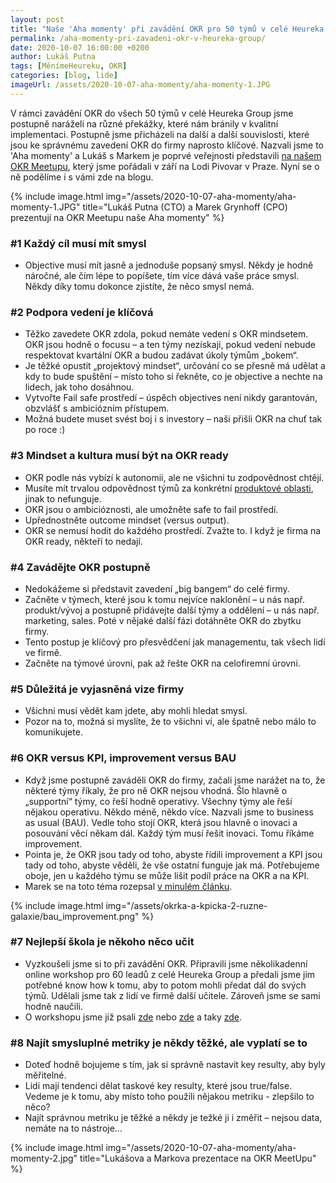 ```yaml
---
layout: post
title: "Naše 'Aha momenty' při zavádění OKR pro 50 týmů v celé Heureka Group"
permalink: /aha-momenty-pri-zavadeni-okr-v-heureka-group/
date: 2020-10-07 16:00:00 +0200
author: Lukáš Putna
tags: [MěnímeHeureku, OKR]
categories: [blog, lide]
imageUrl: /assets/2020-10-07-aha-momenty/aha-momenty-1.JPG
---
```


V rámci zavádění OKR do všech 50 týmů v celé Heureka Group jsme postupně naráželi na různé překážky, které nám bránily v kvalitní implementaci. Postupně jsme přicházeli na další a další souvislosti, které jsou ke správnému zavedení OKR do firmy naprosto klíčové. Nazvali jsme to 'Aha momenty' a Lukáš s Markem je poprvé veřejnosti představili [na našem OKR Meetupu](https://twitter.com/HeurekaDevs/status/1304400297712857097), který jsme pořádali v září na Lodi Pivovar v Praze. Nyní se o ně podělíme i s vámi zde na blogu.

{% include image.html
      img="/assets/2020-10-07-aha-momenty/aha-momenty-1.JPG"
      title="Lukáš Putna (CTO) a Marek Grynhoff (CPO) prezentují na OKR Meetupu naše Aha momenty" %}

### #1 Každý cíl musí mít smysl
* Objective musí mít jasně a jednoduše popsaný smysl. Někdy je hodně náročné, ale čím lépe to popíšete, tím více dává vaše práce smysl. Někdy díky tomu dokonce zjistíte, že něco smysl nemá.

### #2 Podpora vedení je klíčová
* Těžko zavedete OKR zdola, pokud nemáte vedení s OKR mindsetem. OKR jsou hodně o focusu – a ten týmy nezískají, pokud vedení nebude respektovat kvartální OKR a budou zadávat úkoly týmům „bokem“.
* Je těžké opustit „projektový mindset“, určování co se přesně má udělat a kdy to bude spuštění – místo toho si řekněte, co je objective a nechte na lidech, jak toho dosáhnou.
* Vytvořte Fail safe prostředí – úspěch objectives není nikdy garantován, obzvlášť s ambiciózním přístupem.
* Možná budete muset svést boj i s investory – naši přišli OKR na chuť tak po roce :)

### #3 Mindset a kultura musí být na OKR ready
* OKR podle nás vybízí k autonomii, ale ne všichni tu zodpovědnost chtějí. 
* Musíte mít trvalou odpovědnost týmů za konkrétní [produktové oblasti](/jak-jsme-si-rozdelili-produktove-oblasti-do-tymu/), jinak to nefunguje.
* OKR jsou o ambicióznosti, ale umožněte safe to fail prostředí.
* Upřednostněte outcome mindset (versus output).
* OKR se nemusí hodit do každého prostředí. Zvažte to. I když je firma na OKR ready, někteří to nedají.

### #4 Zavádějte OKR postupně
* Nedokážeme si představit zavedení „big bangem“ do celé firmy.
* Začněte v týmech, které jsou k tomu nejvíce naklonění – u nás např. produkt/vývoj a postupně přidávejte další týmy a oddělení – u nás např. marketing, sales. Poté v nějaké další fázi dotáhněte OKR do zbytku firmy.
* Tento postup je klíčový pro přesvědčení jak managementu, tak všech lidí ve firmě.
* Začněte na týmové úrovni, pak až řešte OKR na celofiremní úrovni.

### #5 Důležitá je vyjasněná vize firmy
* Všichni musí vědět kam jdete, aby mohli hledat smysl.
* Pozor na to, možná si myslíte, že to všichni ví, ale špatně nebo málo to komunikujete.

### #6 OKR versus KPI, improvement versus BAU
* Když jsme postupně zaváděli OKR do firmy, začali jsme narážet na to, že některé týmy říkaly, že pro ně OKR nejsou vhodná. Šlo hlavně o „supportní“ týmy, co řeší hodně operativy. Všechny týmy ale řeší nějakou operativu. Někdo méně, někdo více. Nazvali jsme to business as usual (BAU). Vedle toho stojí OKR, která jsou hlavně o inovaci a posouvání věcí někam dál. Každý tým musí řešit inovaci. Tomu říkáme improvement.
* Pointa je, že OKR jsou tady od toho, abyste řídili improvement a KPI jsou tady od toho, abyste věděli, že vše ostatní funguje jak má. Potřebujeme oboje, jen u každého týmu se může lišit podíl práce na OKR a na KPI.
* Marek se na toto téma rozepsal [v minulém článku](/okrka-a-kpicka-2-ruzne-galaxie/).

{% include image.html
      img="/assets/okrka-a-kpicka-2-ruzne-galaxie/bau_improvement.png" %}

### #7 Nejlepší škola je někoho něco učit
* Vyzkoušeli jsme si to při zavádění OKR. Připravili jsme několikadenní online workshop pro 60 leadů z celé Heureka Group a předali jsme jim potřebné know how k tomu, aby to potom mohli předat dál do svých týmů. Udělali jsme tak z lidí ve firmě další učitele. Zároveň jsme se sami hodně naučili.
* O workshopu jsme již psali [zde](/celou-heureka-group-ridime-okrkama-proc/) nebo [zde](/8-tipu-jak-udelat-kvalitni-online-workshop/) a taky [zde](/rozsirit-okr-mindset-behem-korony-nebyla-legrace/).

### #8 Najít smysluplné metriky je někdy těžké, ale vyplatí se to
* Doteď hodně bojujeme s tím, jak si správně nastavit key resulty, aby byly měřitelné.
* Lidi mají tendenci dělat taskové key resulty, které jsou true/false. Vedeme je k tomu, aby místo toho použili nějakou metriku - zlepšilo to něco?
* Najít správnou metriku je těžké a někdy je težké ji i změřit – nejsou data, nemáte na to nástroje...

{% include image.html
      img="/assets/2020-10-07-aha-momenty/aha-momenty-2.jpg"
      title="Lukášova a Markova prezentace na OKR MeetUpu" %}